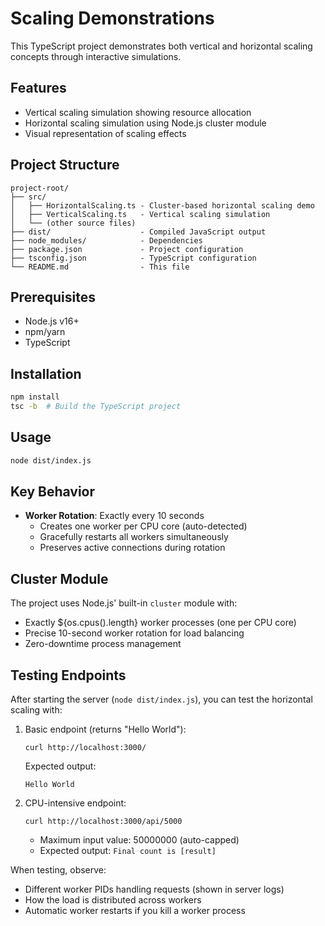 # Scaling Demonstrations

This TypeScript project demonstrates both vertical and horizontal scaling concepts through interactive simulations.

## Features
- Vertical scaling simulation showing resource allocation
- Horizontal scaling simulation using Node.js cluster module
- Visual representation of scaling effects

## Project Structure
```
project-root/
├── src/
│   ├── HorizontalScaling.ts - Cluster-based horizontal scaling demo
│   ├── VerticalScaling.ts   - Vertical scaling simulation
│   └── (other source files)
├── dist/                    - Compiled JavaScript output
├── node_modules/            - Dependencies
├── package.json             - Project configuration
├── tsconfig.json            - TypeScript configuration
└── README.md                - This file

```

## Prerequisites
- Node.js v16+
- npm/yarn
- TypeScript

## Installation
```bash
npm install
tsc -b  # Build the TypeScript project
```

## Usage
```bash
node dist/index.js
```

## Key Behavior
- **Worker Rotation**: Exactly every 10 seconds
  - Creates one worker per CPU core (auto-detected)
  - Gracefully restarts all workers simultaneously
  - Preserves active connections during rotation

## Cluster Module
The project uses Node.js' built-in `cluster` module with:
- Exactly ${os.cpus().length} worker processes (one per CPU core)
- Precise 10-second worker rotation for load balancing
- Zero-downtime process management

## Testing Endpoints

After starting the server (`node dist/index.js`), you can test the horizontal scaling with:

1. Basic endpoint (returns "Hello World"):
   ```
   curl http://localhost:3000/
   ```
   Expected output:
   ```
   Hello World
   ```

2. CPU-intensive endpoint:
   ```
   curl http://localhost:3000/api/5000
   ```
   - Maximum input value: 50000000 (auto-capped)
   - Expected output: `Final count is [result]`
   
When testing, observe:
- Different worker PIDs handling requests (shown in server logs)
- How the load is distributed across workers
- Automatic worker restarts if you kill a worker process
